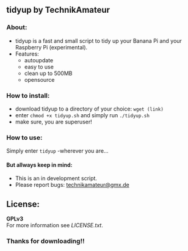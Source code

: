 ## tidyup by TechnikAmateur

### About:
- tidyup is a fast and small script to tidy up your Banana Pi and your Raspberry Pi (experimental).
- Features:
  - autoupdate
  - easy to use
  - clean up to 500MB
  - opensource

### How to install:
- download tidyup to a directory of your choice: 
`wget (link)`
- enter `chmod +x tidyup.sh` and simply run `./tidyup.sh`
- make sure, you are superuser!

### How to use:

Simply enter `tidyup` -wherever you are...

#### But allways keep in mind:

- This is an in development script.
- Please report bugs: [technikamateur@gmx.de](mailto:technikamateur@gmx.de)

## License:
**GPLv3**<br>
For more information see *LICENSE.txt*.

### Thanks for downloading!!
